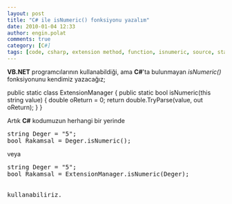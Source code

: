```yaml
---
layout: post
title: "C# ile isNumeric() fonksiyonu yazalım"
date: 2010-01-04 12:33
author: engin.polat
comments: true
category: [C#]
tags: [code, csharp, extension method, function, isnumeric, source, static, vbnet]
---
```

**VB.NET** programcılarının kullanabildiği, ama **C#**'ta bulunmayan *isNumeric()* fonksiyonunu kendimiz yazacağız;



public static class ExtensionManager
{
    public static bool isNumeric(this string value)
    {
        double oReturn = 0;
        return double.TryParse(value, out oReturn);
    }
}</pre>

Artık **C#** kodumuzun herhangi bir yerinde

<pre class="brush:csharp">string Deger = "5";
bool Rakamsal = Deger.isNumeric();</pre>

veya

<pre class="brush:csharp">string Deger = "5";
bool Rakamsal = ExtensionManager.isNumeric(Deger);


kullanabiliriz.

